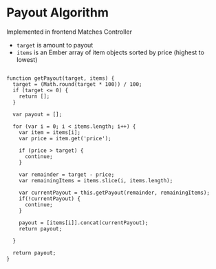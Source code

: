# Payout Algorithm
Implemented in frontend Matches Controller

* `target` is amount to payout
* `items` is an Ember array of item objects sorted by price (highest to lowest)

<pre><code>
function getPayout(target, items) {
  target = (Math.round(target * 100)) / 100;
  if (target <= 0) {
    return [];
  }

  var payout = [];

  for (var i = 0; i < items.length; i++) {
    var item = items[i];
    var price = item.get('price');

    if (price > target) {
      continue;
    }

    var remainder = target - price;
    var remainingItems = items.slice(i, items.length);

    var currentPayout = this.getPayout(remainder, remainingItems);
    if(!currentPayout) {
      continue;
    }

    payout = [items[i]].concat(currentPayout);
    return payout;

  }

  return payout;
}
</code></pre>
